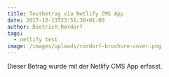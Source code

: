 ```yaml
---
title: Testbetrag via Netlify CMS App
date: 2017-12-13T23:51:30+01:00
author: Dietrich Rordorf
tags:
  - netlify test
image: /images/uploads/rordorf-brochure-cover.png
---
```

Dieser Betrag wurde mit der Netlify CMS App erfasst.

